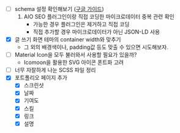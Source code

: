 - [ ] schema 설정 확인해보기 ([구글 가이드](https://developers.google.com/search/docs/appearance/structured-data/search-gallery?hl=ko))
  1. AIO SEO 플러그인이랑 직접 코딩한 마이크로데이터 중복 관련 확인
     - 가능한 경우 플러그인은 제거하고 직접 코딩
     - 직접 추가할 경우 마이크로데이터가 아닌 JSON-LD 사용
- [x] 글 쓰기 화면 테마의 container width와 맞추기
  - 그 외의 배경색이나, padding값 등도 맞출 수 있으면 시도해보자.
- [ ] Material Icon을 모두 불러와서 사용할 필요가 있을까?
  - Icomoon을 활용한 SVG 아이콘 폰트화 고려
- [ ] 너무 자잘하게 나눈 SCSS 파일 정리
- [x] 포트폴리오 페이지 추가
  - [x] 스크린샷
  - [x] 날짜
  - [x] 기여도
  - [x] 스킬
  - [x] 링크
  - [x] 설명
